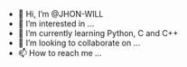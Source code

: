 - 👋 Hi, I’m @JHON-WILL
- 👀 I’m interested in ...
- 🌱 I’m currently learning Python, C and C++
- 💞️ I’m looking to collaborate on ...
- 📫 How to reach me ...

<!---
JHON-WILL/JHON-WILL is a ✨ special ✨ repository because its `README.md` (this file) appears on your GitHub profile.
You can click the Preview link to take a look at your changes.
--->
